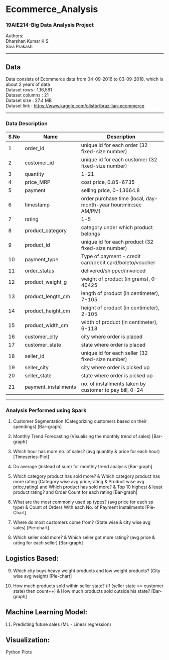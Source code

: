 # Ecommerce_Analysis

### 19AIE214-Big Data Analysis Project
Authors: <br>
Dharshan Kumar K S <br>
Siva Prakash
<hr style=\"border:0.5px solid gray\"> </hr>

## Data
Data consists of Ecommerce data from 04-09-2016 to 03-09-2018, which is about 2 years of data <br>
Dataset rows    : 1,16,581 <br>
Dataset columns : 21 <br>
Dataset size    : 27.4 MB <br>
Dataset link    : https://www.kaggle.com/olistbr/brazilian-ecommerce <br>
<hr style=\"border:0.5px solid gray\"> </hr>

### Data Description
| S.No |	Name |	Description |
|-------|------|--------------|
|1  |order_id	|unique id for each order (32 fixed-size number)
|2	|customer_id	|unique id for each customer (32 fixed-size number)
|3	|quantity	|1-21
|4	|price_MRP	|cost price, 0.85-6735 
|5	|payment	|selling price, 0-13664.8
|6	|timestamp	|order purchase time (local, day-month-year hour:min:sec AM/PM)
|7	|rating	|1-5
|8	|product_category	|category under which product belongs
|9	|product_id	|unique id for each product (32 fixed-size number)
|10	|payment_type	|Type of payment - credit card/debit card/boleto/voucher
|11	|order_status	|delivered/shipped/invoiced
|12	|product_weight_g	|weight of product (in grams), 0-40425
|13	|product_length_cm	|length of product (in centimeter), 7-105
|14	|product_height_cm	|height of product (in centimeter), 2-105
|15	|product_width_cm	|width of product (in centimeter), 6-118
|16	|customer_city	|city where order is placed
|17	|customer_state	|state where order is placed
|18	|seller_id |unique id for each seller (32 fixed-size number)
|19	|seller_city	|city where order is picked up
|20	|seller_state	|state where order is picked up
|21	|payment_installments	|no. of installments taken by customer to pay bill, 0-24
<hr style=\"border:0.5px solid gray\"> </hr>

### Analysis Performed using Spark

1. Customer Segmentation (Categorizing customers based on their spendings)
   [Bar-graph]

2. Monthly Trend Forecasting (Visualising the monthly trend of sales)
   [Bar-graph]

3. Which hour has more no. of sales? (avg quantity & price for each hour)
   [Timeseries-Plot]

4. Do average (instead of sum) for monthly trend analysis
   [Bar-graph]

5. Which category product has sold more? 
   & Which category product has more rating (Category wise avg price,rating & Product wise avg price,rating)
   and
   Which product has sold more? 
   & Top 10 highest & least product rating?
   and
   Order Count for each rating
   [Bar-graph]

6. What are the most commonly used sp types? (avg price for each sp type)
   &
   Count of Orders With each No. of Payment Installments
   [Pie-Chart]

7. Where do most customers come from? (State wise & city wise avg sales) 
   [Pie-chart]

8. Which seller sold more? & Which seller got more rating? (avg price & rating for each seller)
   [Bar-graph]


Logistics Based:
----------------

9. Which city buys heavy weight products and low weight products? (City wise avg weight)
   [Pie-chart]

10. How much products sold within seller state? (if (seller state == customer state) then count++)
   & How much products sold outside his state?
   [Bar-graph]

Machine Learning Model:
-----------------------

11. Predicting future sales (ML - Linear regression)

Visualization:
--------------

Python Plots



